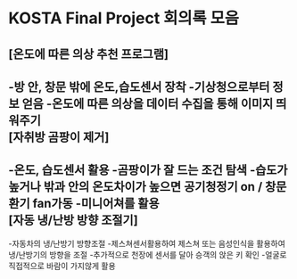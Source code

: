 KOSTA Final Project 회의록 모음
============================
[온도에 따른 의상 추천 프로그램]
----------------------------
-방 안, 창문 밖에 온도,습도센서 장착
-기상청으로부터 정보 얻음
-온도에 따른 의상을 데이터 수집을 통해 이미지 띄워주기   
[자취방 곰팡이 제거]
-----------------------------
-온도, 습도센서 활용
-곰팡이가 잘 드는 조건 탐색
-습도가 높거나 밖과 안의 온도차이가 높으면 공기청정기 on / 창문환기 fan가동
-미니어쳐를 활용   
[자동 냉/난방 방향 조절기]
-----------------------------
-자동차의 냉/난방기 방향조절
-제스쳐센서활용하여 제스쳐 또는 음성인식을 활용하여 냉/난방기의 방향을 조절
-추가적으로 천장에 센서를 달아 승객의 앉은 키 확인
-얼굴로 직접적으로 바람이 가지않게 활용




